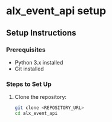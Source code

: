 # alx_event_api setup

## Setup Instructions

### Prerequisites
- Python 3.x installed
- Git installed

### Steps to Set Up
1. Clone the repository:
   ```bash
   git clone <REPOSITORY_URL>
   cd alx_event_api
